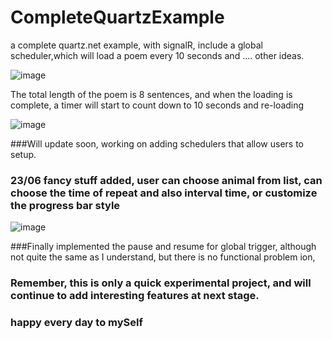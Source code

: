 # CompleteQuartzExample
a complete quartz.net example, with signalR, include a global scheduler,which will load a poem every 10 seconds and .... other ideas.



![image](https://user-images.githubusercontent.com/54047263/174393939-60e38c72-b094-4bc5-8041-f8d33ef78397.png)

The total length of the poem is 8 sentences, and when the loading is complete, a timer will start to count down to 10 seconds and re-loading

![image](https://user-images.githubusercontent.com/54047263/174393909-487c1ec8-5d2f-4436-a696-ace7e873cc13.png)


###Will update soon, working on adding schedulers that allow users to setup.
### 23/06 fancy stuff added, user can choose animal from list, can choose the time of repeat and also interval time, or customize the progress bar style
![image](https://user-images.githubusercontent.com/54047263/175432931-0e9049ca-1e4e-4fcf-b99d-c3b191dec71a.png)

###Finally implemented the pause and resume for global trigger, although not quite the same as I understand, but there is no functional problem ion, 
### Remember, this is only a quick experimental project, and will continue to add interesting features at next stage.
###  happy every day to mySelf
